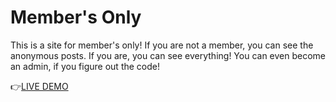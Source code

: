 # Member's Only

This is a site for member's only!
If you are not a member, you can see the anonymous posts.
If you are, you can see everything!
You can even become an admin, if you figure out the code!

👉[LIVE DEMO](https://blooming-thicket-38738.herokuapp.com)
